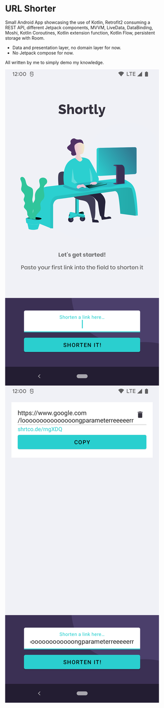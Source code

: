 # URL Shorter

Small Android App showcasing the use of Kotlin, Retrofit2 consuming a REST API, different Jetpack components, MVVM, LiveData, DataBinding, Moshi, Kotlin Coroutines, Kotlin extension function, Kotlin Flow, persistent storage with Room.
- Data and presentation layer, no domain layer for now.
- No Jetpack compose for now.

All written by me to simply demo my knowledge.

![This is an image](/screenshots/main_welcome.png)
![This is an image](/screenshots/main_screenshot.png)
